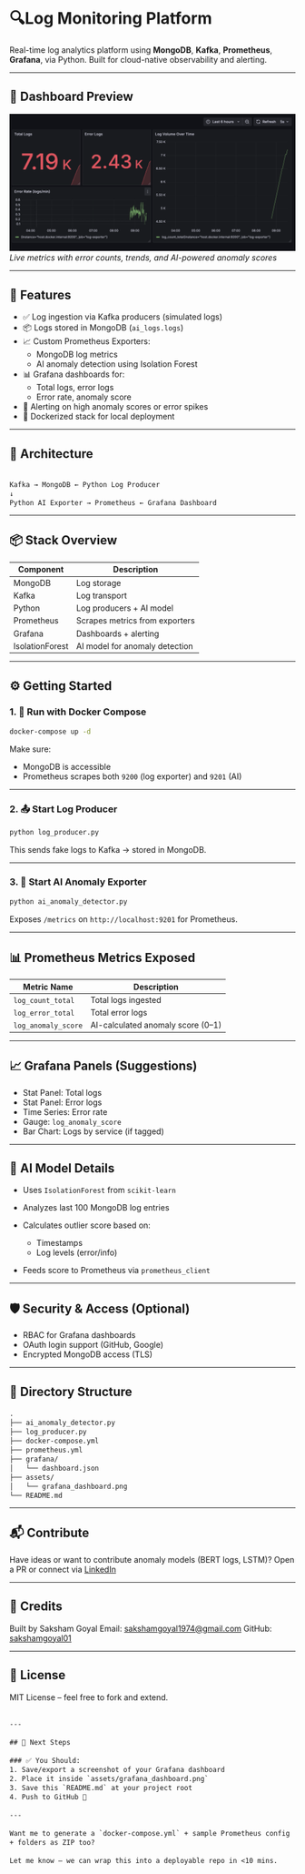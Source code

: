 
# 🔍Log Monitoring Platform

Real-time log analytics platform using **MongoDB**, **Kafka**, **Prometheus**, **Grafana**,  via Python. Built for cloud-native observability and alerting.

---

## 📸 Dashboard Preview

![Grafana Dashboard](./grafana_dashboard.png)  
*Live metrics with error counts, trends, and AI-powered anomaly scores*

---

## 🚀 Features

- ✅ Log ingestion via Kafka producers (simulated logs)
- 📦 Logs stored in MongoDB (`ai_logs.logs`)
- 📈 Custom Prometheus Exporters:
  - MongoDB log metrics
  - AI anomaly detection using Isolation Forest
- 📊 Grafana dashboards for:
  - Total logs, error logs
  - Error rate, anomaly score
- 🔔 Alerting on high anomaly scores or error spikes
- 🐳 Dockerized stack for local deployment

---

## 🧱 Architecture

```

Kafka → MongoDB ← Python Log Producer
↓
Python AI Exporter → Prometheus ← Grafana Dashboard

````

---

## 📦 Stack Overview

| Component     | Description                                |
|---------------|--------------------------------------------|
| MongoDB       | Log storage                                |
| Kafka         | Log transport                              |
| Python        | Log producers + AI model                   |
| Prometheus    | Scrapes metrics from exporters             |
| Grafana       | Dashboards + alerting                      |
| IsolationForest | AI model for anomaly detection           |

---

## ⚙️ Getting Started

### 1. 🐳 Run with Docker Compose

```bash
docker-compose up -d
````

Make sure:

* MongoDB is accessible
* Prometheus scrapes both `9200` (log exporter) and `9201` (AI)

---

### 2. 📤 Start Log Producer

```bash
python log_producer.py
```

This sends fake logs to Kafka → stored in MongoDB.

---

### 3. 🤖 Start AI Anomaly Exporter

```bash
python ai_anomaly_detector.py
```

Exposes `/metrics` on `http://localhost:9201` for Prometheus.

---

## 📊 Prometheus Metrics Exposed

| Metric Name         | Description                       |
| ------------------- | --------------------------------- |
| `log_count_total`   | Total logs ingested               |
| `log_error_total`   | Total error logs                  |
| `log_anomaly_score` | AI-calculated anomaly score (0–1) |

---

## 📈 Grafana Panels (Suggestions)

* Stat Panel: Total logs
* Stat Panel: Error logs
* Time Series: Error rate
* Gauge: `log_anomaly_score`
* Bar Chart: Logs by service (if tagged)

---

## 🧠 AI Model Details

* Uses `IsolationForest` from `scikit-learn`
* Analyzes last 100 MongoDB log entries
* Calculates outlier score based on:

  * Timestamps
  * Log levels (error/info)
* Feeds score to Prometheus via `prometheus_client`

---

## 🛡 Security & Access (Optional)

* RBAC for Grafana dashboards
* OAuth login support (GitHub, Google)
* Encrypted MongoDB access (TLS)

---

## 📁 Directory Structure

```
.
├── ai_anomaly_detector.py
├── log_producer.py
├── docker-compose.yml
├── prometheus.yml
├── grafana/
│   └── dashboard.json
├── assets/
│   └── grafana_dashboard.png
└── README.md
```

---

## 📬 Contribute

Have ideas or want to contribute anomaly models (BERT logs, LSTM)?
Open a PR or connect via [LinkedIn](https://www.linkedin.com/in/saksham-goyal-ab3a1817b/)

---

## 🧠 Credits

Built by Saksham Goyal
Email: [sakshamgoyal1974@gmail.com](mailto:sakshamgoyal1974@gmail.com)
GitHub: [sakshamgoyal01](https://github.com/sakshamgoyal01)

---

## 📘 License

MIT License – feel free to fork and extend.

```

---

## 📌 Next Steps

### ✅ You Should:
1. Save/export a screenshot of your Grafana dashboard
2. Place it inside `assets/grafana_dashboard.png`
3. Save this `README.md` at your project root
4. Push to GitHub 🚀

---

Want me to generate a `docker-compose.yml` + sample Prometheus config + folders as ZIP too?

Let me know — we can wrap this into a deployable repo in <10 mins.
```
